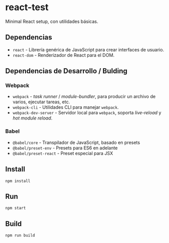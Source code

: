 # react-test

Minimal React setup, con utilidades básicas.

## Dependencias

- `react` - Librería genérica de JavaScript para crear interfaces de usuario.
- `react-dom` - Renderizador de React para el DOM.

## Dependencias de Desarrollo / Bulding

### Webpack

- `webpack` - _task runner_ / _module-bundler_, para producir un archivo de varios, ejecutar tareas, etc.
- `webpack-cli` - Utilidades CLI para manejar `webpack`.
- `webpack-dev-server` - Servidor local para `webpack`, soporta _live-reload_ y _hot module reload_.

### Babel

- `@babel/core` - Transpilador de JavaScript, basado en presets
- `@babel/preset-env` - Presets para ES6 en adelante
- `@babel/preset-react` - Preset especial para JSX

## Install

`npm install`

## Run

`npm start`

## Build

`npm run build`
